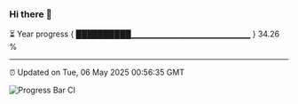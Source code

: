 ### Hi there 👋

⏳ Year progress { ██████████▁▁▁▁▁▁▁▁▁▁▁▁▁▁▁▁▁▁▁▁ } 34.26 %

---

⏰ Updated on Tue, 06 May 2025 00:56:35 GMT

![Progress Bar CI](https://github.com/Shyam-Makwana/GitHub-Actions-Demo/workflows/Progress%20Bar%20CI/badge.svg)
